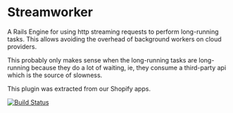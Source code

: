# Streamworker

A Rails Engine for using http streaming requests to perform long-running tasks. This allows avoiding the overhead of background workers on cloud providers.

This probably only makes sense when the long-running tasks are long-running because they do a lot of waiting, ie, they consume a third-party api which is the source of slowness.

This plugin was extracted from our Shopify apps.

[![Build Status](https://travis-ci.org/lastobelus/streamworker.png?branch=master)](https://travis-ci.org/lastobelus/streamworker)